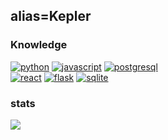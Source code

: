 ## alias=Kepler
### Knowledge
<p>
<a href="https://github.com/priyanshumay"><img src="https://img.shields.io/badge/python-FFFF00.svg?style=for-the-badge&logo=python&logoColor=0768a8&labelColor=ffffff" alt="python"></a>
<a href="https://github.com/alexmagwe"><img src="https://img.shields.io/badge/JS-f5f542.svg?style=for-the-badge&logo=javascript&logoColor=f5f542&labelColor=ffffff" alt="javascript"></a>
 <a href="https://github.com/alexmagwe"><img src="https://img.shields.io/badge/postgresql-6566ba.svg?style=for-the-badge&logo=postgresql&logoColor=6566ba&labelColor=ffffff" alt="postgresql"></a>
 <br>
<a href="https://github.com/alexmagwe"><img src="https://img.shields.io/badge/react-61DAFB.svg?style=for-the-badge&logo=react&logoColor=61DAFB&labelColor=ffffff" alt="react"></a>
<a href="https://github.com/alexmagwe"><img src="https://img.shields.io/badge/-Flask-lightgrey?style=for-the-badge&logo=flask&color=grey&logoColor=111111&labelColor=ffffff" alt="flask"></a>
<a href="https://github.com/alexmagwe"><img src="https://img.shields.io/badge/sqlite-1daede.svg?style=for-the-badge&logo=sqlite&logoColor=1daede&labelColor=ffffff" alt="sqlite"></a>
</p>

### stats
  <img src="https://github-readme-stats.vercel.app/api?username=alexmagwe&show_icons=true&hide=commits" />



